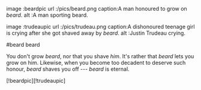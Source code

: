 image  :beardpic
url    :/pics/beard.png
caption:A man honoured to grow on _beard_.
alt    :A man sporting beard.

image  :trudeaupic
url    :/pics/trudeau.png
caption:A dishonoured teenage girl is crying after she got shaved away by
        _beard_.
alt    :Justin Trudeau crying.

#beard beard

You don't grow _beard_, nor that you shave _him_.  It's rather that _beard_
lets you grow on him.  Likewise, when you become too decadent to deserve such
honour, _beard_ shaves you off --- _beard_ is eternal.

[!beardpic][!trudeaupic]

